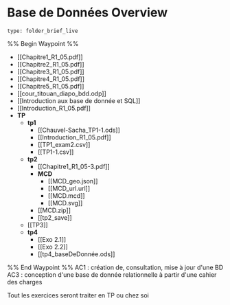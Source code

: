 # Base de Données Overview
 
```ccard
type: folder_brief_live
```
 
%% Begin Waypoint %%
- [[Chapitre1_R1_05.pdf]]
- [[Chapitre2_R1_05.pdf]]
- [[Chapitre3_R1_05.pdf]]
- [[Chapitre4_R1_05.pdf]]
- [[Chapitre5_R1_05.pdf]]
- [[cour_titouan_diapo_bdd.odp]]
- [[Introduction aux base de donnée et SQL]]
- [[Introduction_R1_05.pdf]]
- **TP**
	- **tp1**
		- [[Chauvel-Sacha_TP1-1.ods]]
		- [[Introduction_R1_05.pdf]]
		- [[TP1_exam2.csv]]
		- [[TP1-1.csv]]
	- **tp2**
		- [[Chapitre1_R1_05-3.pdf]]
		- **MCD**
			- [[MCD_geo.json]]
			- [[MCD_url.url]]
			- [[MCD.mcd]]
			- [[MCD.svg]]
		- [[MCD.zip]]
		- [[tp2_save]]
	- [[TP3]]
	- **tp4**
		- [[Exo 2.1]]
		- [[Exo 2.2]]
		- [[tp4_baseDeDonnée.ods]]

%% End Waypoint %%
AC1 : création de, consultation, mise à jour d'une BD
AC3 : conception d'une base de donnée relationnelle à partir d'une cahier des charges

Tout les exercices seront traiter en TP ou chez soi